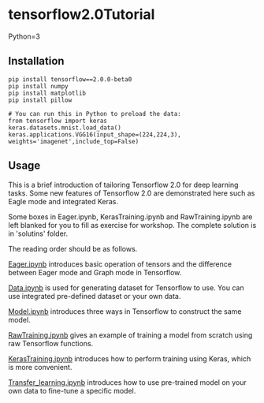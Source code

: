 # tensorflow2.0Tutorial

Python=3

## Installation
```
pip install tensorflow==2.0.0-beta0
pip install numpy
pip install matplotlib
pip install pillow

# You can run this in Python to preload the data:
from tensorflow import keras
keras.datasets.mnist.load_data()
keras.applications.VGG16(input_shape=(224,224,3), weights='imagenet',include_top=False)
```


## Usage
This is a brief introduction of tailoring Tensorflow 2.0 for deep learning tasks. Some new features of Tensorflow 2.0 are demonstrated here such as Eagle mode and integrated Keras. 

Some boxes in Eager.ipynb, KerasTraining.ipynb and RawTraining.ipynb are left blanked for you to fill as exercise for workshop. The complete solution is in 'solutins' folder.

The reading order should be as follows.

[Eager.ipynb](./Eager.ipynb) introduces basic operation of tensors and the difference between Eager mode and Graph mode in Tensorflow.

[Data.ipynb](./Data.ipynb) is used for generating dataset for Tensorflow to use. You can use integrated pre-defined dataset or your own data.

[Model.ipynb](./Model.ipynb) introduces three ways in Tensorflow to construct the same model. 

[RawTraining.ipynb](./RawTraining.ipynb) gives an example of training a model from scratch using raw Tensorflow functions.

[KerasTraining.ipynb](./KerasTraining.ipynb) introduces how to perform training using Keras, which is more convenient.

[Transfer_learning.ipynb](./Transfer_learning.ipynb) introduces how to use pre-trained model on your own data to fine-tune a specific model.

